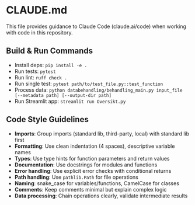 # CLAUDE.md

This file provides guidance to Claude Code (claude.ai/code) when working with code in this repository.

## Build & Run Commands
- Install deps: `pip install -e .`
- Run tests: `pytest`
- Run lint: `ruff check .`
- Run single test: `pytest path/to/test_file.py::test_function`
- Process data: `python databehandling/behandling_main.py input_file [--metadata path] [--output-dir path]`
- Run Streamlit app: `streamlit run Oversikt.py`

## Code Style Guidelines
- **Imports**: Group imports (standard lib, third-party, local) with standard lib first
- **Formatting**: Use clean indentation (4 spaces), descriptive variable names
- **Types**: Use type hints for function parameters and return values
- **Documentation**: Use docstrings for modules and functions
- **Error handling**: Use explicit error checks with conditional returns
- **Path handling**: Use `pathlib.Path` for file operations
- **Naming**: snake_case for variables/functions, CamelCase for classes
- **Comments**: Keep comments minimal but explain complex logic
- **Data processing**: Chain operations clearly, validate intermediate results